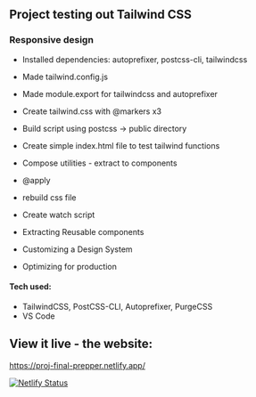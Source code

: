 ## Project testing out Tailwind CSS
### Responsive design

* Installed dependencies: autoprefixer, postcss-cli, tailwindcss
* Made tailwind.config.js
* Made module.export for tailwindcss and autoprefixer
* Create tailwind.css with @markers x3
* Build script using postcss -> public directory
* Create simple index.html file to test tailwind functions

* Compose utilities - extract to components
* @apply
* rebuild css file
* Create watch script

* Extracting Reusable components
* Customizing a Design System
* Optimizing for production

#### Tech used: 
- TailwindCSS, PostCSS-CLI, Autoprefixer, PurgeCSS
- VS Code


## View it live - the website:
https://proj-final-prepper.netlify.app/

[![Netlify Status](https://api.netlify.com/api/v1/badges/64654c0f-28df-4e94-89b0-594375a8271e/deploy-status)](https://app.netlify.com/sites/compassionate-agnesi-33a84f/deploys)